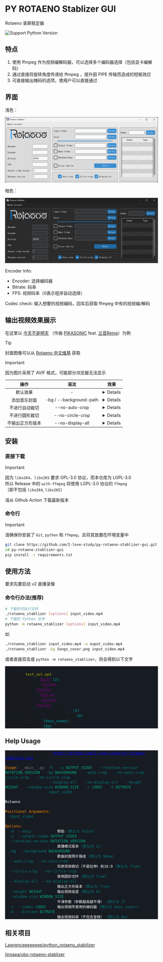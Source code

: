# PY ROTAENO Stablizer GUI

Rotaeno 录屏稳定器

![Support Python Version](https://img.shields.io/python/required-version-toml?tomlFilePath=https%3A%2F%2Fraw.githubusercontent.com%2FI-love-study%2Fpy-rotaeno-stablizer-gui%2Fmain%2Fpyproject.toml)

## 特点

1. 使用 ffmpeg 作为视频编解码器，可以选择多个编码器选择（包括显卡编解码）
2. 通过直接将旋转角度传递给 ffmpeg ，提升因 PIPE 传输而造成的短板效应
3. 可直接输出掩码的选项，使用户可以直接通过

## 界面

浅色：

![interface](docs_image/interface_white.png)

暗色：

![interface](docs_image/interface.png)

Encoder Info:

- Encoder: 选择编码器
- Bitrate: 码率
- FPS: 视频码率（0表示程序自动选择）
  
Codec check:
输入想要的视频编码，回车后获取 ffmpeg 中有的视频编/解码

## 输出视频效果展示

在这里以 [今天不是明天](https://www.bilibili.com/video/BV1pi4y1B7oz)
（作曲 [PIKASONIC](https://space.bilibili.com/262995951) feat. [兰音Reine](https://space.bilibili.com/698029620)）为例

> [!TIP]
> 封面图像可以从 [Rotaeno 中文维基](https://wiki.rotaeno.cn/) 获取

> [!IMPORTANT]
> 因为图片采用了 AVIF 格式，可能部分浏览器无法显示

|       操作       |          语法           |                                 效果                                  |
| :--------------: | :---------------------: | :-------------------------------------------------------------------: |
|     默认效果     |            -            |         <details>![normal](docs_image/normal.avif)</details>          |
|   添加音乐封面   | -bg / --background-path | <details>![with_background](docs_image/with_backgrond.avif)</details> |
|  不进行自动裁切  |     --no-auto-crop      |   <details>![no_auto_crop](docs_image/no_auto_crop.avif)</details>    |
|  不进行圆形裁切  |    --no-circle-crop     | <details>![no_circle_crop](docs_image/no_circle_crop.avif)</details>  |
| 不输出正方形版本 |    --no-display-all     | <details>![no_display_all](docs_image/no_display_all.avif)</details>  |

## 安装

### 直接下载

> [!IMPORTANT]
> 因为 `libx264`、`libx265` 要求 GPL-3.0 协议，而本仓库为 LGPL-3.0  
> 所以 Release 中的 `with-ffmpeg` 将使用 LGPL-3.0 协议的 `ffmpeg`  
> （即不包括 `libx264`, `libx265`）

请从 Github Action 下载最新版本

### 命令行

> [!IMPORTANT]
> 请确保你安装了 `Git`, `python` 和 `ffmpeg`，且将其放置在环境变量中

```bash
git clone https://github.com/I-love-study/py-rotaeno-stablizer-gui.git
cd py-rotaeno-stablizer-gui
pip install -r requirements.txt
```

## 使用方法

要求先要启动 v2 直播录像

### 命令行办法(推荐)

```bash
# 下载的可执行文件
./rotaeno_stablizer [options] input_video.mp4
# 下载的 Python 文件
python -m rotaeno_stablizer [options] input_video.mp4
```

如

```bash
./rotaeno_stablizer input_video.mp4 -o ouput_video.mp4
./rotaeno_stablizer -bg Songs_cover.png input_video.mp4
```

或者直接双击或 `python -m rotaeno_stablizer`，将会得到以下文字

<!--虽然颜色不能在 Github 上被看到，但是万一呢-->
<pre style="font-family:Menlo,'DejaVu Sans Mono',consolas,sans-serif, monospace; background-color:#171b22">
<code style="font-family:inherit; background-color:#171b22">请输入原始文件:
输出文件： <span style="color: #808000; text-decoration-color: #808000; font-weight: bold">test_out.mp4</span>
请选择直播模式版本 <span style="color: #800080; text-decoration-color: #800080; font-weight: bold">[1/2]</span> <span style="color: #008080; text-decoration-color: #008080; font-weight: bold">(2)</span>:
是否自动裁切成16:9 <span style="color: #800080; text-decoration-color: #800080; font-weight: bold">([y]/n)</span> :
是否使用圆形切环 <span style="color: #800080; text-decoration-color: #800080; font-weight: bold">([y]/n)</span> :
是否输出正方形版本 <span style="color: #800080; text-decoration-color: #800080; font-weight: bold">([y]/n)</span> :
是否自动裁切成16:9 <span style="color: #800080; text-decoration-color: #800080; font-weight: bold">([y]/n)</span> :
是否需要背景图片 <span style="color: #800080; text-decoration-color: #800080; font-weight: bold">([y]/n)</span> :
请输入背景图片路径: 请输入平滑参数： <span style="color: #008080; text-decoration-color: #008080; font-weight: bold">(3)</span>:
请输入输出视频高度（0 为系统自动选择） <span style="color: #008080; text-decoration-color: #008080; font-weight: bold">(0)</span>:
请选择输出视频编码器 <span style="color: #008080; text-decoration-color: #008080; font-weight: bold">(hevc_nvenc)</span>:
请选择输出视频比特率 <span style="color: #008080; text-decoration-color: #008080; font-weight: bold">(8m)</span>: </code></pre>

## Help Usage

<pre style="font-family:Menlo,'DejaVu Sans Mono',consolas,sans-serif, monospace; background-color:#171b22">
<code style="font-family:inherit; background-color:#171b22">PY Rotaeno Stablizer: <span style="color: #0000ff; text-decoration-color: #0000ff; text-decoration: underline">https://github.com/I-love-study/py-rotaeno-stablizer-gui</span>

<span style="color: #ff8700; text-decoration-color: #ff8700">Usage:</span> <span style="color: #808080; text-decoration-color: #808080">__main__.py</span> [<span style="color: #008080; text-decoration-color: #008080">-h</span>] [<span style="color: #008080; text-decoration-color: #008080">-o</span> <span style="color: #00af87; text-decoration-color: #00af87">OUTPUT_VIDEO</span>] [<span style="color: #008080; text-decoration-color: #008080">--rotation-version</span> <span style="color: #00af87; text-decoration-color: #00af87">ROTATION_VERSION</span>] [<span style="color: #008080; text-decoration-color: #008080">-bg</span> <span style="color: #00af87; text-decoration-color: #00af87">BACKGROUND</span>] [<span style="color: #008080; text-decoration-color: #008080">--auto-crop</span> | <span style="color: #008080; text-decoration-color: #008080">--no-auto-crop</span>] [<span style="color: #008080; text-decoration-color: #008080">--circle-crop</span> | <span style="color: #008080; text-decoration-color: #008080">--no-circle-crop</span>]
                   [<span style="color: #008080; text-decoration-color: #008080">--display-all</span> | <span style="color: #008080; text-decoration-color: #008080">--no-display-all</span>] [<span style="color: #008080; text-decoration-color: #008080">--height</span> <span style="color: #00af87; text-decoration-color: #00af87">HEIGHT</span>] [<span style="color: #008080; text-decoration-color: #008080">--window-size</span> <span style="color: #00af87; text-decoration-color: #00af87">WINDOW_SIZE</span>] [<span style="color: #008080; text-decoration-color: #008080">-c</span> <span style="color: #00af87; text-decoration-color: #00af87">CODEC</span>] [<span style="color: #008080; text-decoration-color: #008080">-b</span> <span style="color: #00af87; text-decoration-color: #00af87">BITRATE</span>]
                   [<span style="color: #008080; text-decoration-color: #008080">input_video</span>]

<span style="color: #ffffff; text-decoration-color: #ffffff">Rotaeno</span>

<span style="color: #ff8700; text-decoration-color: #ff8700">Positional Arguments:</span>
  <span style="color: #008080; text-decoration-color: #008080">input_video</span>

<span style="color: #ff8700; text-decoration-color: #ff8700">Options:</span>
  <span style="color: #008080; text-decoration-color: #008080">-h</span>, <span style="color: #008080; text-decoration-color: #008080">--help</span>            <span style="color: #ffffff; text-decoration-color: #ffffff">帮助</span><span style="color: #008080; text-decoration-color: #008080"> (默认为 </span><span style="color: #008080; text-decoration-color: #008080; font-style: italic">False</span><span style="color: #008080; text-decoration-color: #008080">)</span>
  <span style="color: #008080; text-decoration-color: #008080">-o</span>, <span style="color: #008080; text-decoration-color: #008080">--output-video</span> <span style="color: #00af87; text-decoration-color: #00af87">OUTPUT_VIDEO</span>
  <span style="color: #008080; text-decoration-color: #008080">--rotation-version</span> <span style="color: #00af87; text-decoration-color: #00af87">ROTATION_VERSION</span>
                        <span style="color: #ffffff; text-decoration-color: #ffffff">直播模式版本</span><span style="color: #008080; text-decoration-color: #008080"> (默认为 </span><span style="color: #008080; text-decoration-color: #008080; font-style: italic">2</span><span style="color: #008080; text-decoration-color: #008080">)</span>
  <span style="color: #008080; text-decoration-color: #008080">-bg</span>, <span style="color: #008080; text-decoration-color: #008080">--background</span> <span style="color: #00af87; text-decoration-color: #00af87">BACKGROUND</span>
                        <span style="color: #ffffff; text-decoration-color: #ffffff">歌曲封面照片路径</span><span style="color: #008080; text-decoration-color: #008080"> (默认为 </span><span style="color: #008080; text-decoration-color: #008080; font-style: italic">None</span><span style="color: #008080; text-decoration-color: #008080">)</span>
  <span style="color: #008080; text-decoration-color: #008080">--auto-crop</span>, <span style="color: #008080; text-decoration-color: #008080">--no-auto-crop</span>
                        <span style="color: #ffffff; text-decoration-color: #ffffff">将原视频裁切（不是拉伸）到16:9</span><span style="color: #008080; text-decoration-color: #008080"> (默认为 </span><span style="color: #008080; text-decoration-color: #008080; font-style: italic">True</span><span style="color: #008080; text-decoration-color: #008080">)</span>
  <span style="color: #008080; text-decoration-color: #008080">--circle-crop</span>, <span style="color: #008080; text-decoration-color: #008080">--no-circle-crop</span>
                        <span style="color: #ffffff; text-decoration-color: #ffffff">使用圆形切环</span><span style="color: #008080; text-decoration-color: #008080"> (默认为 </span><span style="color: #008080; text-decoration-color: #008080; font-style: italic">True</span><span style="color: #008080; text-decoration-color: #008080">)</span>
  <span style="color: #008080; text-decoration-color: #008080">--display-all</span>, <span style="color: #008080; text-decoration-color: #008080">--no-display-all</span>
                        <span style="color: #ffffff; text-decoration-color: #ffffff">输出正方形版本</span><span style="color: #008080; text-decoration-color: #008080"> (默认为 </span><span style="color: #008080; text-decoration-color: #008080; font-style: italic">True</span><span style="color: #008080; text-decoration-color: #008080">)</span>
  <span style="color: #008080; text-decoration-color: #008080">--height</span> <span style="color: #00af87; text-decoration-color: #00af87">HEIGHT</span>       <span style="color: #ffffff; text-decoration-color: #ffffff">输出视频高度</span><span style="color: #008080; text-decoration-color: #008080"> (默认为 </span><span style="color: #008080; text-decoration-color: #008080; font-style: italic">0</span><span style="color: #008080; text-decoration-color: #008080">)</span>
  <span style="color: #008080; text-decoration-color: #008080">--window-size</span> <span style="color: #00af87; text-decoration-color: #00af87">WINDOW_SIZE</span>
                        <span style="color: #ffffff; text-decoration-color: #ffffff">平滑参数（参数越高越平滑）</span><span style="color: #008080; text-decoration-color: #008080"> (默认为 </span><span style="color: #008080; text-decoration-color: #008080; font-style: italic">3</span><span style="color: #008080; text-decoration-color: #008080">)</span>
  <span style="color: #008080; text-decoration-color: #008080">-c</span>, <span style="color: #008080; text-decoration-color: #008080">--codec</span> <span style="color: #00af87; text-decoration-color: #00af87">CODEC</span>     <span style="color: #ffffff; text-decoration-color: #ffffff">输出视频所使用的编码器</span><span style="color: #008080; text-decoration-color: #008080"> (默认为 </span><span style="color: #008080; text-decoration-color: #008080; font-style: italic">hevc_nvenc</span><span style="color: #008080; text-decoration-color: #008080">)</span>
  <span style="color: #008080; text-decoration-color: #008080">-b</span>, <span style="color: #008080; text-decoration-color: #008080">--bitrate</span> <span style="color: #00af87; text-decoration-color: #00af87">BITRATE</span>
                        <span style="color: #ffffff; text-decoration-color: #ffffff">输出视频码率（不包含音频）</span><span style="color: #008080; text-decoration-color: #008080"> (默认为 </span><span style="color: #008080; text-decoration-color: #008080; font-style: italic">8m</span><span style="color: #008080; text-decoration-color: #008080">)</span>
</code></pre>

## 相关项目

[Lawrenceeeeeeee/python_rotaeno_stabilizer](https://github.com/Lawrenceeeeeeee/python_rotaeno_stabilizer)

[linnaea/obs-rotaeno-stablizer](https://github.com/linnaea/obs-rotaeno-stablizer)
